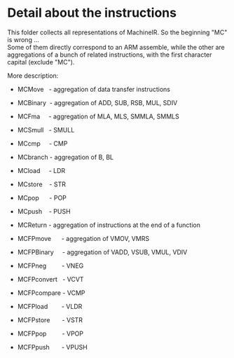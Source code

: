 # Detail about the instructions

This folder collects all representations of MachineIR. So the beginning "MC" is wrong ...<br/>
Some of them directly correspond to an ARM assemble,
while the other are aggregations of a bunch of related instructions, with the first character capital (exclude "MC").

More description:
- MCMove&nbsp;&nbsp; - aggregation of data transfer instructions
- MCBinary&nbsp; - aggregation of ADD, SUB, RSB, MUL, SDIV
- MCFma&nbsp;&nbsp;&nbsp;&nbsp; - aggregation of MLA, MLS, SMMLA, SMMLS
- MCSmull&nbsp;&nbsp; - SMULL
- MCcmp&nbsp;&nbsp;&nbsp;&nbsp; - CMP
- MCbranch - aggregation of B, BL
- MCload&nbsp;&nbsp;&nbsp;&nbsp; - LDR
- MCstore&nbsp;&nbsp;&nbsp; - STR
- MCpop&nbsp;&nbsp;&nbsp;&nbsp;&nbsp; - POP
- MCpush&nbsp;&nbsp;&nbsp; - PUSH
- MCReturn - aggregation of instructions at the end of a function


- MCFPmove &nbsp;&nbsp;&nbsp;&nbsp; - aggregation of VMOV, VMRS
- MCFPBinary &nbsp;&nbsp;&nbsp; - aggregation of VADD, VSUB, VMUL, VDIV
- MCFPneg &nbsp;&nbsp;&nbsp;&nbsp;&nbsp;&nbsp;&nbsp; - VNEG
- MCFPconvert &nbsp; - VCVT
- MCFPcompare - VCMP
- MCFPload &nbsp;&nbsp;&nbsp;&nbsp;&nbsp;&nbsp; - VLDR
- MCFPstore &nbsp;&nbsp;&nbsp;&nbsp;&nbsp; - VSTR
- MCFPpop &nbsp;&nbsp;&nbsp;&nbsp;&nbsp;&nbsp;&nbsp; - VPOP
- MCFPpush &nbsp;&nbsp;&nbsp;&nbsp;&nbsp; - VPUSH